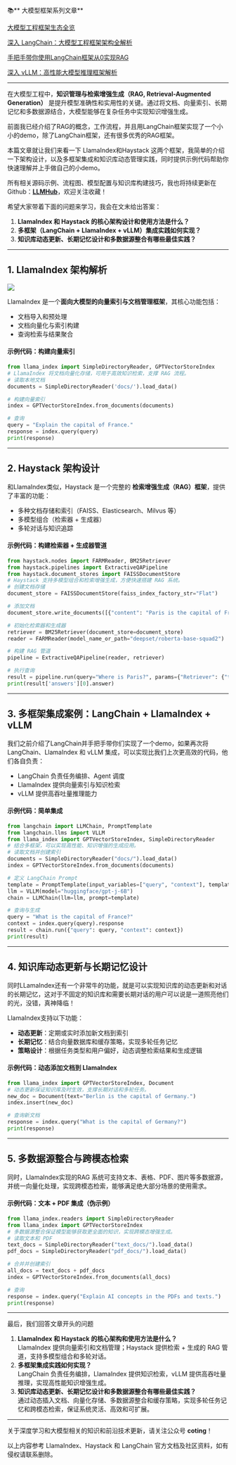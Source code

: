 📚** 大模型框架系列文章**

[大模型工程框架生态全览](https://zhuanlan.zhihu.com/p/1946500640349094644)

[深入 LangChain：大模型工程框架架构全解析](https://zhuanlan.zhihu.com/p/1946599445497095365)

[手把手带你使用LangChain框架从0实现RAG](https://zhuanlan.zhihu.com/p/1946857016162252076)

[深入 vLLM：高性能大模型推理框架解析](https://zhuanlan.zhihu.com/p/1947248904983811905)

****

在大模型工程中，**知识管理与检索增强生成（RAG, Retrieval-Augmented Generation）** 是提升模型准确性和实用性的关键。通过将文档、向量索引、长期记忆和多数据源结合，大模型能够在复杂任务中实现知识增强生成。

前面我已经介绍了RAG的概念，工作流程，并且用LangChain框架实现了一个小小的demo，除了LangChain框架，还有很多优秀的RAG框架。

本篇文章就让我们来看一下 LlamaIndex和Haystack 这两个框架，我简单的介绍一下架构设计，以及多框架集成和知识库动态管理实践，同时提供示例代码帮助你快速理解并上手做自己的小demo。

<font style="color:rgb(25, 27, 31);">所有相关源码示例、流程图、模型配置与知识库构建技巧，我也将持续更新在Github：</font>[**<font style="color:rgb(25, 27, 31);">LLMHub</font>**](https://github.com/algcoting/LLMHub)<font style="color:rgb(25, 27, 31);">，欢迎关注收藏！</font>

希望大家带着下面的问题来学习，我会在文末给出答案：

1. **LlamaIndex 和 Haystack 的核心架构设计和使用方法是什么？**
2. **多框架（LangChain + LlamaIndex + vLLM）集成实践如何实现？**
3. **知识库动态更新、长期记忆设计和多数据源整合有哪些最佳实践？**

---

## 1. LlamaIndex 架构解析
![](https://cdn.nlark.com/yuque/0/2025/png/28454971/1755140223422-246d2ae6-681b-4f45-ba83-69d91f87cb8a.png)

LlamaIndex 是一个**面向大模型的向量索引与文档管理框架**，其核心功能包括：

+ 文档导入和预处理
+ 文档向量化与索引构建
+ 查询检索与结果聚合

#### 示例代码：构建向量索引
```python
from llama_index import SimpleDirectoryReader, GPTVectorStoreIndex
# LlamaIndex 将文档向量化存储，可用于高效知识检索，支撑 RAG 流程。
# 读取本地文档
documents = SimpleDirectoryReader('docs/').load_data()

# 构建向量索引
index = GPTVectorStoreIndex.from_documents(documents)

# 查询
query = "Explain the capital of France."
response = index.query(query)
print(response)
```

---

## 2. Haystack 架构设计
和LlamaIndex类似，Haystack 是一个完整的 **检索增强生成（RAG）框架**，提供了丰富的功能：

+ 多种文档存储和索引（FAISS、Elasticsearch、Milvus 等）
+ 多模型组合（检索器 + 生成器）
+ 多轮对话与知识追踪

#### 示例代码：构建检索器 + 生成器管道
```python
from haystack.nodes import FARMReader, BM25Retriever
from haystack.pipelines import ExtractiveQAPipeline
from haystack.document_stores import FAISSDocumentStore
# Haystack 支持多模型组合和检索增强生成，方便快速搭建 RAG 系统。
# 创建文档存储
document_store = FAISSDocumentStore(faiss_index_factory_str="Flat")

# 添加文档
document_store.write_documents([{"content": "Paris is the capital of France.", "meta": {}}])

# 初始化检索器和生成器
retriever = BM25Retriever(document_store=document_store)
reader = FARMReader(model_name_or_path="deepset/roberta-base-squad2")

# 构建 RAG 管道
pipeline = ExtractiveQAPipeline(reader, retriever)

# 执行查询
result = pipeline.run(query="Where is Paris?", params={"Retriever": {"top_k": 1}})
print(result['answers'][0].answer)
```

---

## 3. 多框架集成案例：LangChain + LlamaIndex + vLLM
我们之前介绍了LangChain并手把手带你们实现了一个demo，如果再次将 LangChain、LlamaIndex 和 vLLM 集成，可以实现比我们上次更高效的代码，他们各自负责：

+ LangChain 负责任务编排、Agent 调度
+ LlamaIndex 提供向量索引与知识检索
+ vLLM 提供高吞吐量推理能力

#### 示例代码：简单集成
```python
from langchain import LLMChain, PromptTemplate
from langchain.llms import VLLM
from llama_index import GPTVectorStoreIndex, SimpleDirectoryReader
# 结合多框架，可以实现高性能、知识增强的生成应用。
# 读取文档并创建索引
documents = SimpleDirectoryReader("docs/").load_data()
index = GPTVectorStoreIndex.from_documents(documents)

# 定义 LangChain Prompt
template = PromptTemplate(input_variables=["query", "context"], template="Answer using context: {context}\nQuestion: {query}")
llm = VLLM(model="huggingface/gpt-j-6B")
chain = LLMChain(llm=llm, prompt=template)

# 查询与生成
query = "What is the capital of France?"
context = index.query(query).response
result = chain.run({"query": query, "context": context})
print(result)
```

---

## 4. 知识库动态更新与长期记忆设计
同时LLamaIndex还有一个非常牛的功能，就是可以实现知识库的动态更新和对话的长期记忆，这对于不固定的知识库和需要长期对话的用户可以说是一道照亮他们的光，没错，真神降临！

LlamaIndex支持以下功能：

+ **动态更新**：定期或实时添加新文档到索引
+ **长期记忆**：结合向量数据库和缓存策略，实现多轮任务记忆
+ **策略设计**：根据任务类型和用户偏好，动态调整检索结果和生成逻辑

#### 示例代码：动态添加文档到 LlamaIndex
```python
from llama_index import GPTVectorStoreIndex, Document
# 动态更新保证知识库及时生效，支撑长期对话和多轮任务。
new_doc = Document(text="Berlin is the capital of Germany.")
index.insert(new_doc)

# 查询新文档
response = index.query("What is the capital of Germany?")
print(response)
```

---

## 5. 多数据源整合与跨模态检索
同时，LlamaIndex实现的RAG 系统可支持文本、表格、PDF、图片等多数据源，并统一向量化处理，实现跨模态检索，能够满足绝大部分场景的使用需求。

#### 示例代码：文本 + PDF 集成（伪示例）
```python
from llama_index.readers import SimpleDirectoryReader
from llama_index import GPTVectorStoreIndex
# 多数据源整合保证模型能够获取更全面的知识，实现跨模态增强生成。
# 读取文本和 PDF
text_docs = SimpleDirectoryReader("text_docs/").load_data()
pdf_docs = SimpleDirectoryReader("pdf_docs/").load_data()

# 合并并创建索引
all_docs = text_docs + pdf_docs
index = GPTVectorStoreIndex.from_documents(all_docs)

# 查询
response = index.query("Explain AI concepts in the PDFs and texts.")
print(response)
```

---

最后，我们回答文章开头的问题

1. **LlamaIndex 和 Haystack 的核心架构和使用方法是什么？**  
LlamaIndex 提供向量索引和文档管理；Haystack 提供检索 + 生成的 RAG 管道，支持多模型组合和多轮对话。
2. **多框架集成实践如何实现？**  
LangChain 负责任务编排，LlamaIndex 提供知识检索，vLLM 提供高吞吐量推理，实现高性能知识增强生成。
3. **知识库动态更新、长期记忆设计和多数据源整合有哪些最佳实践？**  
通过动态插入文档、向量化存储、多数据源整合和缓存策略，实现多轮任务记忆和跨模态检索，保证系统灵活、高效和可扩展。

---

关于深度学习和大模型相关的知识和前沿技术更新，请关注公众号 **coting**！

以上内容参考 LlamaIndex、Haystack 和 LangChain 官方文档及社区资料，如有侵权请联系删除。



